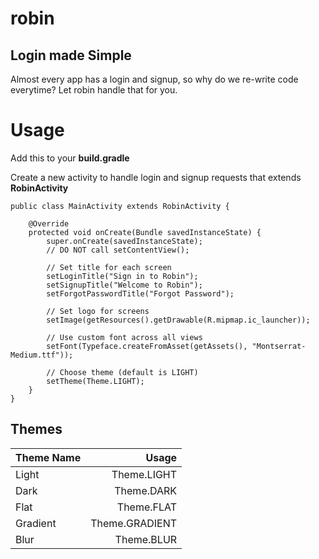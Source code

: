 # robin
## Login made Simple

Almost every app has a login and signup, so why do we re-write code everytime? Let robin handle that for you.

# Usage
Add this to your **build.gradle**

Create a new activity to handle login and signup requests that extends **RobinActivity**
```
public class MainActivity extends RobinActivity {

	@Override
	protected void onCreate(Bundle savedInstanceState) {
		super.onCreate(savedInstanceState);
		// DO NOT call setContentView();
		
		// Set title for each screen
		setLoginTitle("Sign in to Robin");
		setSignupTitle("Welcome to Robin");
		setForgotPasswordTitle("Forgot Password");
		
		// Set logo for screens
        setImage(getResources().getDrawable(R.mipmap.ic_launcher));
		
		// Use custom font across all views
        setFont(Typeface.createFromAsset(getAssets(), "Montserrat-Medium.ttf"));
		
		// Choose theme (default is LIGHT)
        setTheme(Theme.LIGHT);
    }
}
```

## Themes
| Theme Name  | Usage        |
| ----------- | ------------:|
| Light |  Theme.LIGHT |
| Dark | Theme.DARK |
| Flat | Theme.FLAT |
| Gradient | Theme.GRADIENT |
| Blur | Theme.BLUR |
